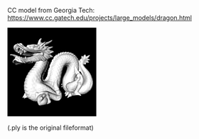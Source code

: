 CC model from Georgia Tech: https://www.cc.gatech.edu/projects/large_models/dragon.html

![dragon](dragon.jpg)

(.ply is the original fileformat)